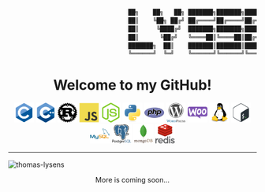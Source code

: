 ```bash
                                  ██╗    ██╗   ██╗ ███████╗███████╗███████╗ ██████╗
                                  ██║    ╚██╗ ██╔╝ ██╔════╝██╔════╝██╔════╝██╔════╝
                                  ██║     ╚████╔╝  ███████╗███████╗█████╗  ██║    
                                  ██║      ╚██╔╝   ╚════██║╚════██║██╔══╝  ██║     
                                  ███████╗  ██║    ███████║███████║███████╗╚██████╗
                                  ╚══════╝  ╚═╝    ╚══════╝╚══════╝╚══════╝ ╚═════╝
```
<h1 align="center">Welcome to my GitHub!</h1>
<div align="center">
<img src="https://github.com/devicons/devicon/blob/master/icons/c/c-original.svg" alt="C" width="40" height="40"/>
<img src="https://github.com/devicons/devicon/blob/master/icons/cplusplus/cplusplus-original.svg" alt="C++" width="40" height="40"/>
<img src="https://github.com/devicons/devicon/blob/master/icons/rust/rust-plain.svg" alt="Rust" width="40" height="40"/>
<img src="https://github.com/devicons/devicon/blob/master/icons/javascript/javascript-original.svg" alt="JavaScript" width="40" height="40"/>
<img src="https://github.com/devicons/devicon/blob/master/icons/nodejs/nodejs-original.svg" alt="NodeJS" width="40" height="40"/>
<img src="https://github.com/devicons/devicon/blob/master/icons/python/python-original.svg" alt="Python" width="40" height="40"/>
<img src="https://github.com/devicons/devicon/blob/master/icons/php/php-original.svg" alt="PHP" width="40" height="40"/>
<img src="https://github.com/devicons/devicon/blob/master/icons/wordpress/wordpress-original.svg" alt="WordPress" width="40" height="40"/> 
<img src="https://github.com/devicons/devicon/blob/master/icons/woocommerce/woocommerce-original.svg" alt="WooCommerce" width="40" height="40"/> 
<img src="https://github.com/devicons/devicon/blob/master/icons/linux/linux-original.svg" alt="Linux" width="40" height="40"/>
<img src="https://github.com/devicons/devicon/blob/master/icons/bash/bash-original.svg" alt="Bash" width="40" height="40"/>
<img src="https://github.com/devicons/devicon/blob/master/icons/mysql/mysql-original-wordmark.svg" alt="MySQL" width="40" height="40"/>
<img src="https://github.com/devicons/devicon/blob/master/icons/postgresql/postgresql-original-wordmark.svg" alt="PostgreSQL" width="40" height="40"/>
<img src="https://github.com/devicons/devicon/blob/master/icons/mongodb/mongodb-original-wordmark.svg" alt="MongoDB" width="40" height="40"/>
<img src="https://github.com/devicons/devicon/blob/master/icons/redis/redis-original-wordmark.svg" alt="Redis" width="40" height="40"/>
</div>
<hr>
<p><img align="center" src="https://github-readme-stats.vercel.app/api?username=thomas-lysens&show_icons=true&locale=en" alt="thomas-lysens"/></p>
<p align="center">More is coming soon...</p>

